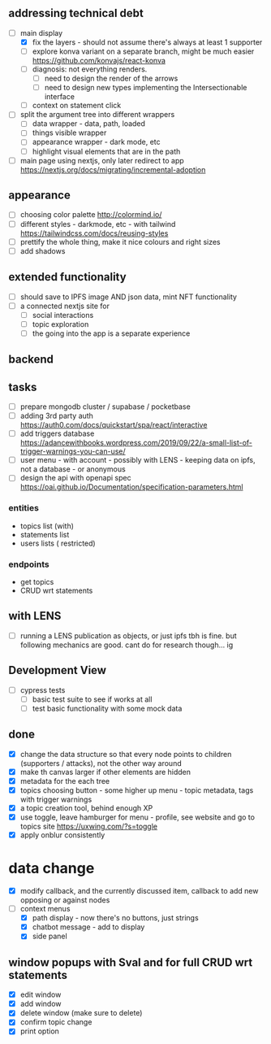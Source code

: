 

## addressing technical debt
- [ ] main display
  - [x] fix the layers - should not assume there's always at least 1 supporter
  - [ ] explore konva variant on a separate branch, might be much easier https://github.com/konvajs/react-konva
  - [ ] diagnosis: not everything renders. 
    - [ ] need to design the render of the arrows
    - [ ] need to design new types implementing the Intersectionable interface
  - [ ] context on statement click
- [ ] split the argument tree into different wrappers 
  - [ ] data wrapper - data, path, loaded
  - [ ] things visible wrapper
  - [ ] appearance wrapper - dark mode, etc
  - [ ] highlight visual elements that are in the path
- [ ] main page using nextjs, only later redirect to app https://nextjs.org/docs/migrating/incremental-adoption

## appearance
- [ ] choosing color palette http://colormind.io/
- [ ] different styles - darkmode, etc - with tailwind https://tailwindcss.com/docs/reusing-styles
- [ ] prettify the whole thing, make it nice colours and right sizes  
- [ ] add shadows

## extended functionality
- [ ] should save to IPFS image AND json data, mint NFT functionality
- [ ] a connected nextjs site for 
  - [ ] social interactions
  - [ ] topic exploration
  - [ ] the going into the app is a separate experience

## backend
## tasks
- [ ] prepare mongodb cluster / supabase / pocketbase
- [ ] adding 3rd party auth https://auth0.com/docs/quickstart/spa/react/interactive
- [ ] add triggers database https://adancewithbooks.wordpress.com/2019/09/22/a-small-list-of-trigger-warnings-you-can-use/
- [ ] user menu - with account - possibly with LENS - keeping data on ipfs, not a database - or anonymous
- [ ] design the api with openapi spec https://oai.github.io/Documentation/specification-parameters.html

### entities
- topics list (with)
- statements list
- users lists ( restricted)


### endpoints
- get topics
- CRUD wrt statements

## with LENS
- [ ] running a LENS publication as objects, or just ipfs tbh is fine. but following mechanics are good. cant do for research though... ig


## Development View
- [ ] cypress tests 
  - [ ] basic test suite to see if works at all
  - [ ] test basic functionality with some mock data

## done
- [x] change the data structure so that every node points to children (supporters / attacks), not the other way around
- [x] make th canvas larger if other elements are hidden
- [x] metadata for the each tree
- [x] topics choosing button - some higher up menu - topic metadata, tags with trigger warnings
- [x] a topic creation tool, behind enough XP 
- [x] use toggle, leave hamburger for menu - profile, see website and go to topics site https://uxwing.com/?s=toggle
- [x] apply onblur consistently

# data change
- [x] modify callback, and the currently discussed item, callback to add new opposing or against nodes
- [ ] context menus
  - [x] path display - now there's no buttons, just strings
  - [x] chatbot message - add to display
  - [x] side panel

## window popups with Sval and for full CRUD wrt statements
- [x] edit window
- [x] add window
- [x] delete window (make sure to delete)
- [x] confirm topic change
- [x] print option
